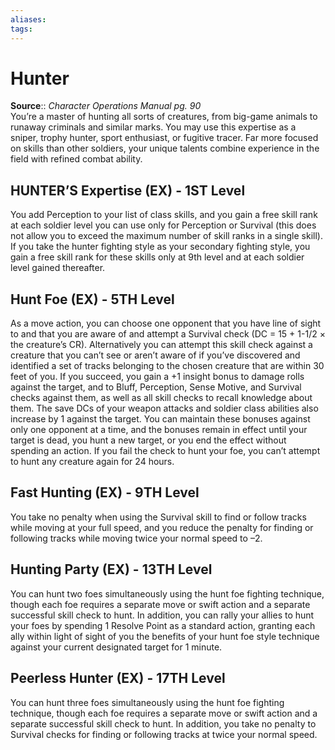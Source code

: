 ```yaml
---
aliases: 
tags: 
---
```


# Hunter

**Source**:: _Character Operations Manual pg. 90_  
You’re a master of hunting all sorts of creatures, from big-game animals to runaway criminals and similar marks. You may use this expertise as a sniper, trophy hunter, sport enthusiast, or fugitive tracer. Far more focused on skills than other soldiers, your unique talents combine experience in the field with refined combat ability.

## HUNTER’S Expertise (EX) - 1ST Level

You add Perception to your list of class skills, and you gain a free skill rank at each soldier level you can use only for Perception or Survival (this does not allow you to exceed the maximum number of skill ranks in a single skill). If you take the hunter fighting style as your secondary fighting style, you gain a free skill rank for these skills only at 9th level and at each soldier level gained thereafter.  

## Hunt Foe (EX) - 5TH Level

As a move action, you can choose one opponent that you have line of sight to and that you are aware of and attempt a Survival check (DC = 15 + 1-1/2 × the creature’s CR). Alternatively you can attempt this skill check against a creature that you can’t see or aren’t aware of if you’ve discovered and identified a set of tracks belonging to the chosen creature that are within 30 feet of you. If you succeed, you gain a +1 insight bonus to damage rolls against the target, and to Bluff, Perception, Sense Motive, and Survival checks against them, as well as all skill checks to recall knowledge about them. The save DCs of your weapon attacks and soldier class abilities also increase by 1 against the target. You can maintain these bonuses against only one opponent at a time, and the bonuses remain in effect until your target is dead, you hunt a new target, or you end the effect without spending an action. If you fail the check to hunt your foe, you can’t attempt to hunt any creature again for 24 hours.  

## Fast Hunting (EX) - 9TH Level

You take no penalty when using the Survival skill to find or follow tracks while moving at your full speed, and you reduce the penalty for finding or following tracks while moving twice your normal speed to –2.  

## Hunting Party (EX) - 13TH Level

You can hunt two foes simultaneously using the hunt foe fighting technique, though each foe requires a separate move or swift action and a separate successful skill check to hunt. In addition, you can rally your allies to hunt your foes by spending 1 Resolve Point as a standard action, granting each ally within light of sight of you the benefits of your hunt foe style technique against your current designated target for 1 minute.  

## Peerless Hunter (EX) - 17TH Level

You can hunt three foes simultaneously using the hunt foe fighting technique, though each foe requires a separate move or swift action and a separate successful skill check to hunt. In addition, you take no penalty to Survival checks for finding or following tracks at twice your normal speed.

